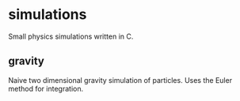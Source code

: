 # simulations
Small physics simulations written in C.

## gravity

Naive two dimensional gravity simulation of particles. Uses the Euler method for integration.
